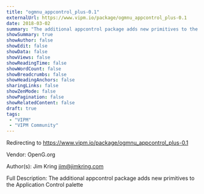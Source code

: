 ```yaml
---
title: "ogmnu_appcontrol_plus-0.1"
externalUrl: https://www.vipm.io/package/ogmnu_appcontrol_plus-0.1
date: 2018-03-02
summary: "The additional appcontrol package adds new primitives to the Application Control palette"
showSummary: true
showAuthor: false
showEdit: false
showData: false
showViews: false
showReadingTime: false
showWordCount: false
showBreadcrumbs: false
showHeadingAnchors: false
sharingLinks: false
showZenMode: false
showPagination: false
showRelatedContent: false
draft: true
tags:
 - "VIPM"
 - "VIPM Community"
---
```


Redirecting to https://www.vipm.io/package/ogmnu_appcontrol_plus-0.1

Vendor: OpenG.org

Author(s): Jim Kring <jim@jimkring.com>
 
Full Description:
The additional appcontrol package adds new primitives to the Application Control palette